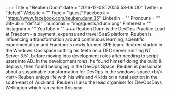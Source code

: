 +++
Title = "Reuben Dunn"
date = "2016-12-08T20:55:58-06:00"
Twitter = "defsol"
Website = ""
Type = "guest"
Facebook = "https://www.facebook.com/reuben.dunn.35"
Linkedin = ""
Pronouns = ""
GitHub = "defsol"
Thumbnail = "img/guests/rdunn.png"
Pinterest = ""
Instagram = ""
YouTube = ""
+++
Reuben Dunn is the DevOps Practice Lead at Fraedom - a payment, expense and travel SaaS platform. Reuben is influencing a transformation around continuous learning, scientific experimentation and Fraedom&#39;s newly formed SRE team. Reuben started in the Windows Ops space cutting his teeth on a DEC server running NT Server 3.51, before moving into development roles after needing to script users into AD. In the development roles, he found himself doing the build &amp; deploys, then found belonging in the DevOps Space. Reuben is passionate about a sustainable transformation for DevOps in the windows space.&lt;br/&gt;&lt;br/&gt; Reuben enjoys life with his wife and 4 kids on a rural section in the south-east of Auckland. Reuben is also the lead organiser for DevOpsDays Wellington which ran earlier this year.
